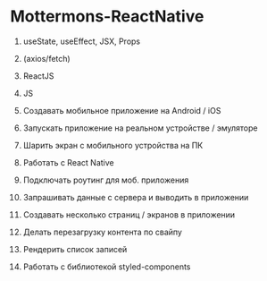 # Mottermons-ReactNative
1. useState, useEffect, JSX, Props
2. (axios/fetch)
3. ReactJS
4. JS 

1. Создавать мобильное приложение на Android / iOS
2. Запускать приложение на реальном устройстве / эмуляторе
3. Шарить экран с мобильного устройства на ПК
4. Работать с React Native
5. Подключать роутинг для моб. приложения
6. Запрашивать данные с сервера и выводить в приложении
7. Создавать несколько страниц / экранов в приложении
8. Делать перезагрузку контента по свайпу
9. Рендерить список записей
10. Работать с библиотекой styled-components
